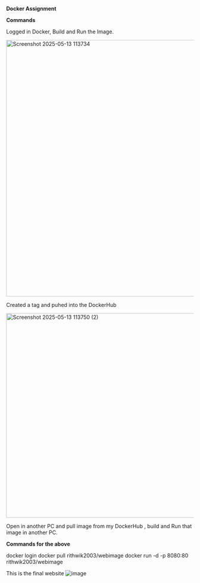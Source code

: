 **Docker Assignment**

**Commands**

Logged in Docker, Build and Run the Image.

<img width="690" alt="Screenshot 2025-05-13 113734" src="https://github.com/user-attachments/assets/c0411978-8aae-44e7-a3f5-512b35077e5b" />

Created a tag and puhed into the DockerHub 

<img width="550" alt="Screenshot 2025-05-13 113750 (2)" src="https://github.com/user-attachments/assets/b8e0615a-fbcf-45ae-91d0-e77fc35c6553" />

Open in another PC and pull image from my DockerHub , build and Run that image in another PC.

**Commands for the above**

docker login
docker pull rithwik2003/webimage
docker run -d -p 8080:80 rithwik2003/webimage

This is the final website
![image](https://github.com/user-attachments/assets/c2a61665-b01f-4639-8377-060fba09825e)
